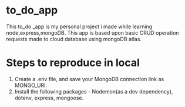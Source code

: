 # to_do_app
This to_do _app is my personal project i made while learning node,express,mongoDB. This app is based upon basic CRUD operation requests made to cloud database using mongoDB atlas.

# Steps to reproduce in local 
1. Create a .env file, and save your MongoDB connection link as MONGO_URI.
2. Install the following packages - Nodemon(as a dev dependency), dotenv, express, mongoose.
